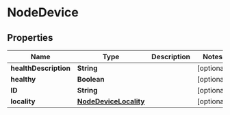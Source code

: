 

# NodeDevice


## Properties

Name | Type | Description | Notes
------------ | ------------- | ------------- | -------------
**healthDescription** | **String** |  |  [optional]
**healthy** | **Boolean** |  |  [optional]
**ID** | **String** |  |  [optional]
**locality** | [**NodeDeviceLocality**](NodeDeviceLocality.md) |  |  [optional]



